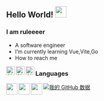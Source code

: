 [comment]: <> (### Hi there 👋)

<!--
**ruleeeer/ruleeeer** is a ✨ _special_ ✨ repository because its `README.md` (this file) appears on your GitHub profile.

Here are some ideas to get you started:

- 🔭 I’m currently working on ...
- 🌱 I’m currently learning ...
- 👯 I’m looking to collaborate on ...
- 🤔 I’m looking for help with ...
- 💬 Ask me about ...
- 📫 How to reach me: ...
- 😄 Pronouns: ...
- ⚡ Fun fact: ...
-->

## Hello World! <img src="https://raw.githubusercontent.com/iampavangandhi/iampavangandhi/master/gifs/Hi.gif" width="30px"></h2>
### I am ruleeeer
- A software engineer
- I’m currently learning Vue,Vite,Go
- How to reach me
<div>
  <a href="https://github.com/ruleeeer">
  <img align="left" alt="Ajay's Github" width="23px" src="https://cdn.jsdelivr.net/npm/simple-icons@v3/icons/github.svg" />
  </a>
  <a href="https://t.me/ruleeeer">
  <img align="left" alt="Ajay's Telegram" width="23px" src="https://cdn.jsdelivr.net/npm/simple-icons@v3/icons/telegram.svg" />
  </a>
  <a href="mailto:me@ruleeeer.cn">
  <img align="left" alt="Ajay's Telegram" width="23px" src="https://cdn.jsdelivr.net/npm/simple-icons@v3/icons/gmail.svg" />
  </a>
  </div>

### Languages
<div>
  <img align="left" width="30px" src="https://cdn.jsdelivr.net/npm/simple-icons@3.1.0/icons/typescript.svg"/>
  <img align="left" width="30px" src="https://cdn.jsdelivr.net/npm/simple-icons@3.1.0/icons/javascript.svg"/>
  <img align="left" width="30px" src="https://cdn.jsdelivr.net/npm/simple-icons@3.1.0/icons/java.svg"/>
  </div>


[![我的 GitHub 数据](https://github-readme-stats.vercel.app/api?username=ruleeeer)]()
